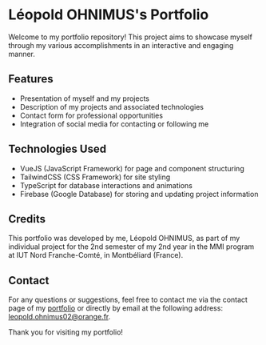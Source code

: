 # Léopold OHNIMUS's Portfolio

Welcome to my portfolio repository! This project aims to showcase myself through my various accomplishments in an interactive and engaging manner.

## Features

- Presentation of myself and my projects
- Description of my projects and associated technologies
- Contact form for professional opportunities
- Integration of social media for contacting or following me

## Technologies Used

- VueJS (JavaScript Framework) for page and component structuring
- TailwindCSS (CSS Framework) for site styling
- TypeScript for database interactions and animations
- Firebase (Google Database) for storing and updating project information

## Credits

This portfolio was developed by me, Léopold OHNIMUS, as part of my individual project for the 2nd semester of my 2nd year in the MMI program at IUT Nord Franche-Comté, in Montbéliard (France).

## Contact

For any questions or suggestions, feel free to contact me via the contact page of my [portfolio](https://leopold-ohnimus.fr) or directly by email at the following address: [leopold.ohnimus02@orange.fr](mailto:leopold.ohnimus02@orange.fr).

Thank you for visiting my portfolio!

